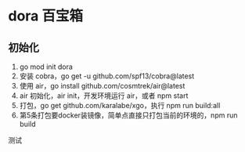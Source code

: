 # dora 百宝箱

## 初始化

1. go mod init dora
2. 安装 cobra，go get -u github.com/spf13/cobra@latest
3. 使用 air，go install github.com/cosmtrek/air@latest
4. air 初始化，air init，开发环境运行 air，或者 npm start
5. 打包，go get github.com/karalabe/xgo，执行 npm run build:all
6. 第5条打包要docker装镜像，简单点直接只打包当前的环境的，npm run build

测试